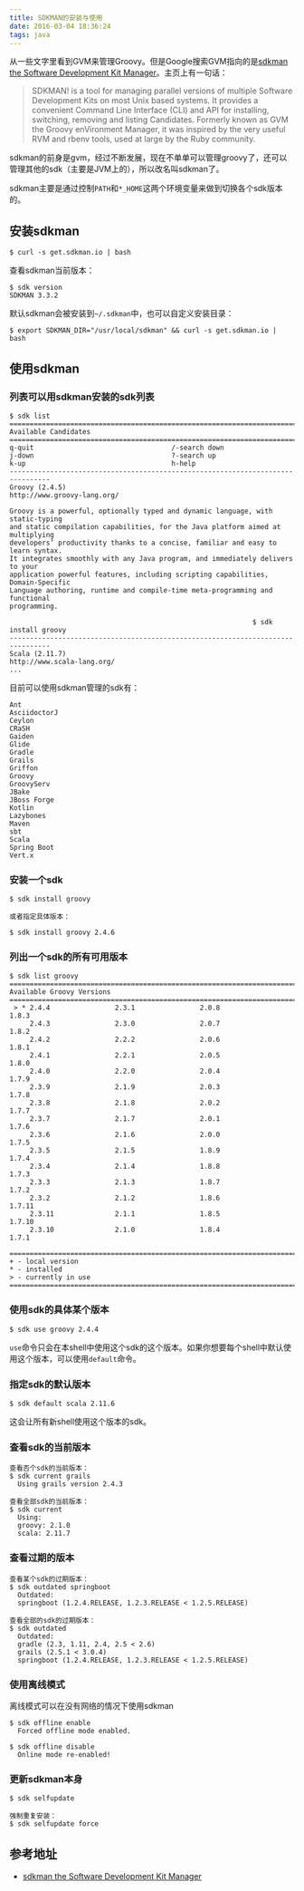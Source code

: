 ```yaml
---
title: SDKMAN的安装与使用
date: 2016-03-04 18:36:24
tags: java
---
```


从一些文字里看到GVM来管理Groovy。但是Google搜索GVM指向的是[sdkman the Software Development Kit Manager](http://sdkman.io/index.html)。主页上有一句话：

> SDKMAN! is a tool for managing parallel versions of multiple Software Development Kits on most Unix based systems. It provides a convenient Command Line Interface (CLI) and API for installing, switching, removing and listing Candidates. Formerly known as GVM the Groovy enVironment Manager, it was inspired by the very useful RVM and rbenv tools, used at large by the Ruby community.

sdkman的前身是gvm，经过不断发展，现在不单单可以管理groovy了，还可以管理其他的sdk（主要是JVM上的），所以改名叫sdkman了。

sdkman主要是通过控制`PATH`和`*_HOME`这两个环境变量来做到切换各个sdk版本的。

## 安装sdkman

    $ curl -s get.sdkman.io | bash

查看sdkman当前版本：

    $ sdk version
    SDKMAN 3.3.2

默认sdkman会被安装到`~/.sdkman`中，也可以自定义安装目录：

    $ export SDKMAN_DIR="/usr/local/sdkman" && curl -s get.sdkman.io | bash

## 使用sdkman
### 列表可以用sdkman安装的sdk列表

```
$ sdk list
================================================================================
Available Candidates
================================================================================
q-quit                                  /-search down
j-down                                  ?-search up
k-up                                    h-help
--------------------------------------------------------------------------------
Groovy (2.4.5)                                       http://www.groovy-lang.org/

Groovy is a powerful, optionally typed and dynamic language, with static-typing
and static compilation capabilities, for the Java platform aimed at multiplying
developers’ productivity thanks to a concise, familiar and easy to learn syntax.
It integrates smoothly with any Java program, and immediately delivers to your
application powerful features, including scripting capabilities, Domain-Specific
Language authoring, runtime and compile-time meta-programming and functional
programming.

                                                            $ sdk install groovy
--------------------------------------------------------------------------------
Scala (2.11.7)                                        http://www.scala-lang.org/
...
```


目前可以使用sdkman管理的sdk有：

```
Ant
AsciidoctorJ
Ceylon
CRaSH
Gaiden
Glide
Gradle
Grails
Griffon
Groovy
GroovyServ
JBake
JBoss Forge
Kotlin
Lazybones
Maven
sbt
Scala
Spring Boot
Vert.x
```

### 安装一个sdk

    $ sdk install groovy
    
    或者指定具体版本：

    $ sdk install groovy 2.4.6

### 列出一个sdk的所有可用版本

```
$ sdk list groovy 
===============================================================================
Available Groovy Versions
===============================================================================
 > * 2.4.4                2.3.1                2.0.8                1.8.3
     2.4.3                2.3.0                2.0.7                1.8.2
     2.4.2                2.2.2                2.0.6                1.8.1
     2.4.1                2.2.1                2.0.5                1.8.0
     2.4.0                2.2.0                2.0.4                1.7.9
     2.3.9                2.1.9                2.0.3                1.7.8
     2.3.8                2.1.8                2.0.2                1.7.7
     2.3.7                2.1.7                2.0.1                1.7.6
     2.3.6                2.1.6                2.0.0                1.7.5
     2.3.5                2.1.5                1.8.9                1.7.4
     2.3.4                2.1.4                1.8.8                1.7.3
     2.3.3                2.1.3                1.8.7                1.7.2
     2.3.2                2.1.2                1.8.6                1.7.11
     2.3.11               2.1.1                1.8.5                1.7.10
     2.3.10               2.1.0                1.8.4                1.7.1

===============================================================================
+ - local version
* - installed
> - currently in use
===============================================================================
```

### 使用sdk的具体某个版本

    $ sdk use groovy 2.4.4

`use`命令只会在本shell中使用这个sdk的这个版本。如果你想要每个shell中默认使用这个版本，可以使用`default`命令。

### 指定sdk的默认版本

    $ sdk default scala 2.11.6

这会让所有新shell使用这个版本的sdk。

### 查看sdk的当前版本

```
查看否个sdk的当前版本：
$ sdk current grails
  Using grails version 2.4.3

查看全部sdk的当前版本：
$ sdk current
  Using:
  groovy: 2.1.0
  scala: 2.11.7
```

### 查看过期的版本

```
查看某个sdk的过期版本：
$ sdk outdated springboot
  Outdated:
  springboot (1.2.4.RELEASE, 1.2.3.RELEASE < 1.2.5.RELEASE)

查看全部的sdk的过期版本：
$ sdk outdated
  Outdated:
  gradle (2.3, 1.11, 2.4, 2.5 < 2.6)
  grails (2.5.1 < 3.0.4)
  springboot (1.2.4.RELEASE, 1.2.3.RELEASE < 1.2.5.RELEASE)
```

### 使用离线模式
离线模式可以在没有网络的情况下使用sdkman

```
$ sdk offline enable
  Forced offline mode enabled.

$ sdk offline disable
  Online mode re-enabled!
```

### 更新sdkman本身

```
$ sdk selfupdate

强制重复安装：
$ sdk selfupdate force
```

## 参考地址
- [sdkman the Software Development Kit Manager](http://sdkman.io/index.html)